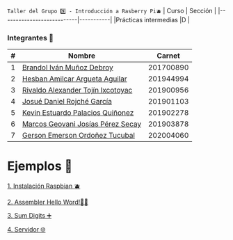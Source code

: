`Taller del Grupo 9️⃣ - Introducción a Rasberry Pi🫐`
| Curso | Sección |
|---------------------------|-----------|
|Prácticas intermedias |D |

### Integrantes 🚀

| #   | Nombre                                                                  | Carnet    |
| --- | ----------------------------------------------------------------------- | --------- |
| 1   | [Brandol Iván Muñoz Debroy](https://github.com/ivarunimo)               | 201700890 |
| 2   | [Hesban Amilcar Argueta Aguilar](https://github.com/Hes-007)            | 201944994 |
| 3   | [Rivaldo Alexander Tojín Ixcotoyac](https://github.com/rivalTj7)        | 201900956 |
| 4   | [Josué Daniel Rojché García](https://github.com/DanielGarcia-201901103) | 201901103 |
| 5   | [Kevin Estuardo Palacios Quiñonez](https://github.com/KevinPalaciosQ)   | 201902278 |
| 6   | [Marcos Geovani Josías Pérez Secay](https://github.com/JosiasP3312)     | 201903878 |
| 7   | [Gerson Emerson Ordoñez Tucubal](https://github.com/Emerson-O)          | 202004060 |

# Ejemplos 💭

[1. Instalación Raspbian 🫐](./Instalation/README.md)

[2. Assembler Hello Word!👋😊](./Assembler/hello.s)

[3. Sum Digits ➕](./Assembler/sum_digit.s)

[4. Servidor 🌐](./Documentación/ManualUsuario.md)
